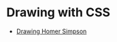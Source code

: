 # Drawing with CSS

* [Drawing Homer Simpson](https://dev.to/alvaromontoro/drawing-homer-simpson-using-circles-in-css-4gc1?utm_source=CSS-Weekly&utm_campaign=Issue-391&utm_medium=email)